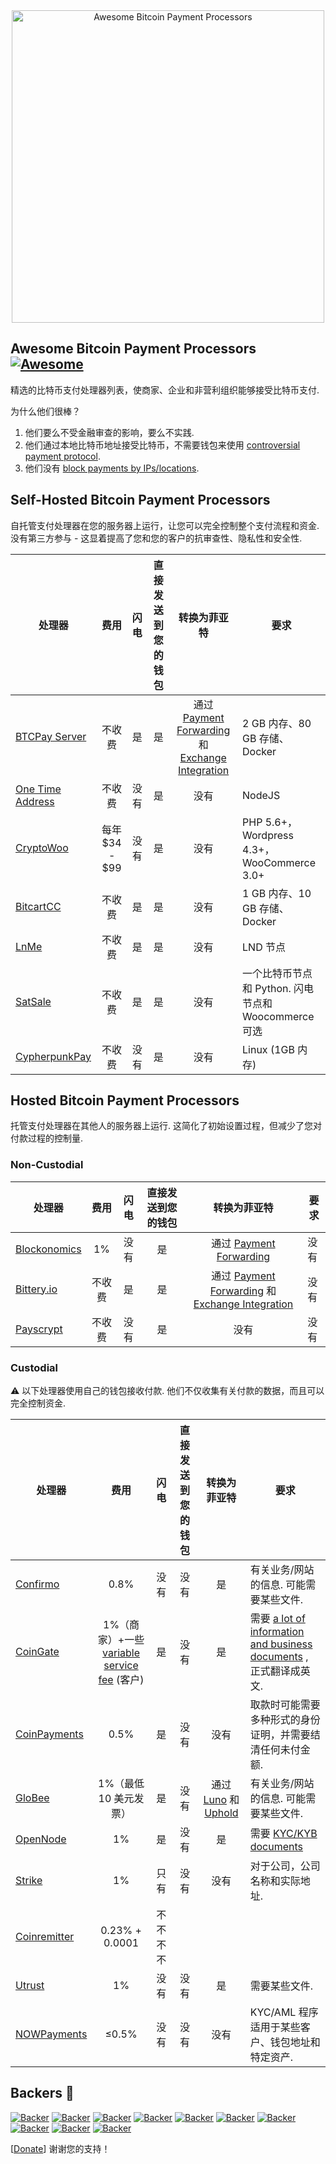 <div class="github-widget" data-repo="alexk111/awesome-bitcoin-payment-processors"></div>
<script async src="https://pagead2.googlesyndication.com/pagead/js/adsbygoogle.js"></script><ins class="adsbygoogle" style="display:block" data-ad-client="ca-pub-6890694312814945" data-ad-slot="5473692530" data-ad-format="auto"  data-full-width-responsive="true"></ins><script>(adsbygoogle = window.adsbygoogle || []).push({});</script>
<div align="center">
<img width="500" src="https://raw.githubusercontent.com/alexk111/awesome-bitcoin-payment-processors/master/media/logo.svg?sanitize=true" alt="Awesome Bitcoin Payment Processors"/>
</div>

## Awesome Bitcoin Payment Processors [![Awesome](https://awesome.re/badge-flat.svg)](https://awesome.re)

精选的比特币支付处理器列表，使商家、企业和非营利组织能够接受比特币支付.

为什么他们很棒？

1. 他们要么不受金融审查的影响，要么不实践.
2. 他们通过本地比特币地址接受比特币，不需要钱包来使用 [controversial payment protocol](https://blog.samouraiwallet.com/post/169222582782/bitpay-qr-codes-are-no-longer-valid-important).
3. 他们没有 [block payments by IPs/locations](https://twitter.com/alex_kaul/status/1090211252331208705).



## Self-Hosted Bitcoin Payment Processors

自托管支付处理器在您的服务器上运行，让您可以完全控制整个支付流程和资金. 没有第三方参与 - 这显着提高了您和您的客户的抗审查性、隐私性和安全性. 

 | 处理器 | 费用| 闪电| 直接发送到您的钱包 | 转换为菲亚特 | 要求 |
| --------- |:----:|:---------:|:-----------------------:|:------------------:| ------------ |
| [BTCPay Server](https://btcpayserver.org/)  | 不收费| 是 | 是 | 通过 [Payment Forwarding](https://www.blockonomics.co/views/payment_forwarding.html) 和 [Exchange Integration](https://redbtc.org/flows/integrations/kraken-exchange/)  |  2 GB 内存、80 GB 存储、Docker |
| [One Time Address](https://github.com/alexk111/One-Time-Address)  | 不收费| 没有 | 是 | 没有 |  NodeJS |
| [CryptoWoo](https://www.cryptowoo.com/)  | 每年 $34 - $99 | 没有 | 是 | 没有 |  PHP 5.6+，Wordpress 4.3+，WooCommerce 3.0+ |
| [BitcartCC](https://bitcartcc.com)  | 不收费| 是 | 是 | 没有 |  1 GB 内存、10 GB 存储、Docker |
| [LnMe](https://github.com/bumi/lnme)  | 不收费| 是 | 是 | 没有 |  LND 节点 |
| [SatSale](https://github.com/nickfarrow/SatSale)  | 不收费| 是 | 是 | 没有 | 一个比特币节点和 Python. 闪电节点和 Woocommerce 可选 |
| [CypherpunkPay](https://cypherpunkpay.org/)  | 不收费| 没有 | 是 | 没有 |  Linux (1GB 内存) |

## Hosted Bitcoin Payment Processors

托管支付处理器在其他人的服务器上运行. 这简化了初始设置过程，但减少了您对付款过程的控制量.

### Non-Custodial

 | 处理器 | 费用| 闪电| 直接发送到您的钱包 | 转换为菲亚特 | 要求 |
| --------- |:----:|:---------:|:-----------------------:|:------------------:| ------------ |
| [Blockonomics](https://www.blockonomics.co/merchants)  |  1% | 没有 | 是 | 通过 [Payment Forwarding](https://www.blockonomics.co/views/payment_forwarding.html)  | 没有 |
| [Bittery.io](https://bittery.io/)  | 不收费| 是 | 是 | 通过 [Payment Forwarding](https://www.blockonomics.co/views/payment_forwarding.html) 和 [Exchange Integration](https://redbtc.org/flows/integrations/kraken-exchange/)  | 没有 |
| [Payscrypt](https://payscrypt.com/)  | 不收费| 没有 | 是 | 没有 | 没有 |

### Custodial

 ⚠ 以下处理器使用自己的钱包接收付款. 他们不仅收集有关付款的数据，而且可以完全控制资金.

 | 处理器 | 费用| 闪电| 直接发送到您的钱包 | 转换为菲亚特 | 要求 |
| --------- |:----:|:---------:|:-----------------------:|:------------------:| ------------ |
| [Confirmo](https://confirmo.net/)  |  0.8% | 没有 | 没有 | 是 | 有关业务/网站的信息. 可能需要某些文件.  |
| [CoinGate](https://coingate.com/accept-bitcoin)  |  1%（商家）+一些 [variable service fee](https://support.coingate.com/en/109/why-does-coingate-charge-service-fee)  (客户) | 是 | 没有 | 是 | 需要 [a lot of information and business documents](https://blog.coingate.com/2019/05/verify-merchant-account-faq) , 正式翻译成英文.  |
| [CoinPayments](https://www.coinpayments.net/)  |  0.5% | 是 | 没有 | 没有 | 取款时可能需要多种形式的身份证明，并需要结清任何未付金额.  |
| [GloBee](https://globee.com/)  |  1%（最低 10 美元发票）| 是 | 没有 | 通过 [Luno](https://www.luno.com) 和 [Uphold](https://uphold.com/)  | 有关业务/网站的信息. 可能需要某些文件.  |
| [OpenNode](https://www.opennode.co/)  |  1% | 是 | 没有 | 是 | 需要 [KYC/KYB documents](https://help.opennode.com/en/articles/3654899-kyc-and-kyb-requirements) |
| [Strike](https://strike.acinq.co/)  |  1% | 只有 | 没有 | 没有 | 对于公司，公司名称和实际地址.  |
| [Coinremitter](https://coinremitter.com/)  |  0.23% + 0.0001 | 不不不不
| [Utrust](https://utrust.com/)  |  1% | 没有 | 没有 | 是 | 需要某些文件.  |
| [NOWPayments](https://nowpayments.io/)  |  ≤0.5% | 没有 | 没有 | 没有 |  KYC/AML 程序适用于某些客户、钱包地址和特定资产.  |

## Backers 💝

[![Backer](https://mynode.alexkaul.com/gh-backer/top/0/avatar/60)](https://mynode.alexkaul.com/gh-backer/top/0/profile)
[![Backer](https://mynode.alexkaul.com/gh-backer/top/1/avatar/60)](https://mynode.alexkaul.com/gh-backer/top/1/profile)
[![Backer](https://mynode.alexkaul.com/gh-backer/top/2/avatar/60)](https://mynode.alexkaul.com/gh-backer/top/2/profile)
[![Backer](https://mynode.alexkaul.com/gh-backer/top/3/avatar/60)](https://mynode.alexkaul.com/gh-backer/top/3/profile)
[![Backer](https://mynode.alexkaul.com/gh-backer/top/4/avatar/60)](https://mynode.alexkaul.com/gh-backer/top/4/profile)
[![Backer](https://mynode.alexkaul.com/gh-backer/top/5/avatar/60)](https://mynode.alexkaul.com/gh-backer/top/5/profile)
[![Backer](https://mynode.alexkaul.com/gh-backer/top/6/avatar/60)](https://mynode.alexkaul.com/gh-backer/top/6/profile)
[![Backer](https://mynode.alexkaul.com/gh-backer/top/7/avatar/60)](https://mynode.alexkaul.com/gh-backer/top/7/profile)
[![Backer](https://mynode.alexkaul.com/gh-backer/top/8/avatar/60)](https://mynode.alexkaul.com/gh-backer/top/8/profile)
[![Backer](https://mynode.alexkaul.com/gh-backer/top/9/avatar/60)](https://mynode.alexkaul.com/gh-backer/top/9/profile)

[[Donate](https://mynode.alexkaul.com/gh-donate)] 谢谢您的支持！ 
